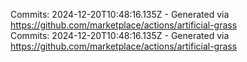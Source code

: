 Commits: 2024-12-20T10:48:16.135Z - Generated via https://github.com/marketplace/actions/artificial-grass
<br>
Commits: 2024-12-20T10:48:16.135Z - Generated via https://github.com/marketplace/actions/artificial-grass
<br>
